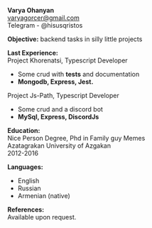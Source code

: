**Varya Ohanyan** </br >
varyagorcer@gmail.com </br >
Telegram - @hisusqristos </br >

**Objective:** backend tasks in silly little projects </br >

**Last Experience:** </br >
Project Khorenatsi, Typescript Developer </br >
- Some crud with __tests__ and documentation 
- __Mongodb, Express, Jest.__

Project Js-Path, Typescript Developer </br >
- Some crud and a discord bot
- __MySql, Express, DiscordJs__

**Education:** </br >
Nice Person Degree, Phd in Family guy Memes </br >
Azatagrakan University of Azgakan </br >
2012-2016

**Languages:** </br >
- English 
- Russian 
- Armenian (native)

**References:** </br >
Available upon request.
